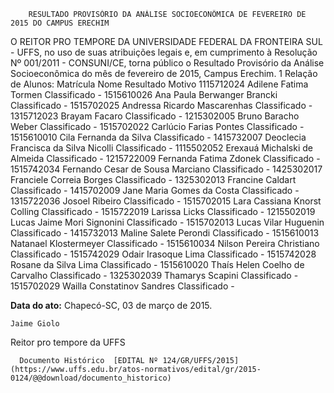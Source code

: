         RESULTADO PROVISÓRIO DA ANÁLISE SOCIOECONÔMICA DE FEVEREIRO DE 2015 DO CAMPUS ERECHIM  

O REITOR PRO TEMPORE DA UNIVERSIDADE FEDERAL DA FRONTEIRA SUL - UFFS, no uso de suas atribuições legais e, em cumprimento à Resolução Nº 001/2011 - CONSUNI/CE, torna público o Resultado Provisório da Análise Socioeconômica do mês de fevereiro de 2015, Campus Erechim. 1 Relação de Alunos: Matrícula Nome Resultado Motivo 1115712024 Adilene Fatima Tormen Classificado - 1515610026 Ana Paula Berwanger Brancki Classificado - 1515702025 Andressa Ricardo Mascarenhas Classificado - 1315712023 Brayam Facaro Classificado - 1215302005 Bruno Baracho Weber Classificado - 1515702022 Carlúcio Farias Pontes Classificado - 1515610010 Cila Fernanda da Silva Classificado - 1415732007 Deoclecia Francisca da Silva Nicolli Classificado - 1115502052 Erexauá Michalski de Almeida Classificado - 1215722009 Fernanda Fatima Zdonek Classificado - 1515742034 Fernando Cesar de Sousa Marciano Classificado - 1425302017 Franciele Correia Borges Classificado - 1325302013 Francine Caldart Classificado - 1415702009 Jane Maria Gomes da Costa Classificado - 1315722036 Josoel Ribeiro Classificado - 1515702015 Lara Cassiana Knorst Colling Classificado - 1515722019 Larissa Licks Classificado - 1215502019 Lucas Jaime Mori Signonini Classificado - 1515702013 Lucas Vilar Huguenin Classificado - 1415732013 Maline Salete Perondi Classificado - 1515610013 Natanael Klostermeyer Classificado - 1515610034 Nilson Pereira Christiano Classificado - 1515742029 Odair Irasoque Lima Classificado - 1515742028 Rosane da Silva Lima Classificado - 1515610020 Thaís Helen Coelho de Carvalho Classificado - 1325302039 Thamarys Scapini Classificado - 1515702029 Wailla Constatinov Sandres Classificado -

   **Data do ato:** Chapecó-SC, 03 de março de 2015.   
 

    Jaime Giolo   
 Reitor pro tempore da UFFS 

      Documento Histórico  [EDITAL Nº 124/GR/UFFS/2015](https://www.uffs.edu.br/atos-normativos/edital/gr/2015-0124/@@download/documento_historico)     
      